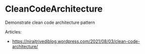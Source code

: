 # CleanCodeArchitecture
Demonstrate clean code architecture pattern

Articles:
- https://nirajtrivediblog.wordpress.com/2021/08/03/clean-code-architecture/
